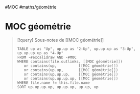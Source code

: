 #MOC #maths/géométrie 
# MOC géométrie

> [!query] Sous-notes de [[MOC géométrie]]
> ```dataview
> TABLE up as "Up", up.up as "2-Up", up.up.up as "3-Up", up.up.up.up as "4-Up"
> FROM -#excalidraw AND -#MOC
> WHERE contains(file.outlinks, [[MOC géométrie]])
>    or contains(up,          [[MOC géométrie]])
>    or contains(up.up,       [[MOC géométrie]])
>    or contains(up.up.up,    [[MOC géométrie]])
>    or contains(up.up.up.up, [[MOC géométrie]])
> WHERE file.name != this.file.name
> SORT up.up.up.up, up.up.up, up.up, up
> ```